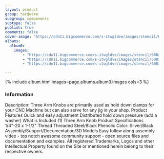 ```yaml
---
layout: product
group: hardware
subgroup: components
subtype: false
publish: true
comments: false
cover-image: "https://cdn11.bigcommerce.com/s-itwgldve/images/stencil/608x608/products/190/2589/3armknob_s_w_1__43096.1675310611.jpg?c=2"
albums:
  album0:
    images:
        - "https://cdn11.bigcommerce.com/s-itwgldve/images/stencil/608x608/products/190/2589/3armknob_s_w_1__43096.1675310611.jpg?c=2"
        - "https://cdn11.bigcommerce.com/s-itwgldve/images/stencil/608x608/products/190/2590/3armknob_i_w_1__51458.1675310611.jpg?c=2"
        - "https://cdn11.bigcommerce.com/s-itwgldve/images/stencil/608x608/products/190/2591/3armknob_g_w_1__50658.1675310611.jpg?c=2"

---
```


{% include album.html images=page.albums.album0.images cols=3 %}

### Information

Description:
 Three Arm Knobs are primarily used as hold down clamps for your CNC Machine but can also serve for any jig in your shop. Product Features   Quick and easy adjustment Distributed hold down pressure (add a washer)  What is Included  (1) Three Arm Knob  Product Specifications  1/4"-20 x 1-1/2" Thread Threaded Steel/Black Phenolic Color: Silver/Black   Assembly/Support/Documentation/3D Models   Easy follow along assembly video - top notch awesome community support - open source files and documentation and examples. All registered Trademarks, Logos and other Intellectual Property found on the Site or mentioned herein belong to their respective owners.  


